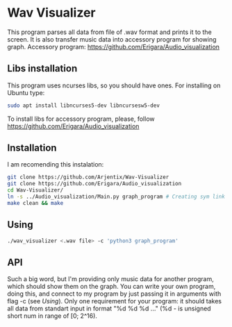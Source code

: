 # Wav Visualizer

This program parses all data from file of .wav format and prints it to the screen.
It is also transfer music data into accessory program for showing graph. Accessory program: https://github.com/Erigara/Audio_visualization

## Libs installation

This program uses ncurses libs, so you should have ones. For installing on Ubuntu type:

```bash
sudo apt install libncurses5-dev libncursesw5-dev
```

To install libs for accessory program, please, follow https://github.com/Erigara/Audio_visualization

## Installation

I am recomending this instalation:

```bash
git clone https://github.com/Arjentix/Wav-Visualizer
git clone https://github.com/Erigara/Audio_visualization
cd Wav-Visualizer/
ln -s ../Audio_visualization/Main.py graph_program # Creating sym link
make clean && make
```

## Using

```bash
./wav_visualizer <.wav file> -c 'python3 graph_program'
```

## API

Such a big word, but I'm providing only music data for another program, which should show them on the graph. You can write your own program, doing this, and connect to my program by just passing it in arguments with flag -c (see *Using*).
Only one requirement for your program: it should takes all data from standart input in format "%d %d %d ..." (%d - is unsigned short num in range of [0; 2^16).